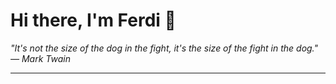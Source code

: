 <h1>Hi there, I'm Ferdi 👋</h1>

<p><em>
  "It's not the size of the dog in the fight, it's the size of the fight in the dog." — Mark Twain
</em></p>

---
